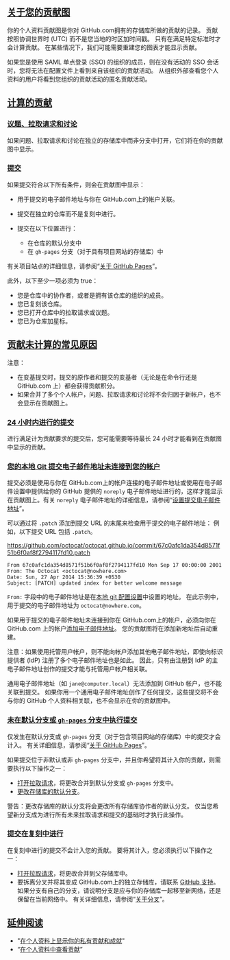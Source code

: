 ## [关于您的贡献图](#about-your-contribution-graph)

你的个人资料贡献图是你对 GitHub.com拥有的存储库所做的贡献的记录。 贡献按照协调世界时 (UTC) 而不是您当地的时区加时间戳。 只有在满足特定标准时才会计算贡献。 在某些情况下，我们可能需要重建您的图表才能显示贡献。

如果您是使用 SAML 单点登录 (SSO) 的组织的成员，则在没有活动的 SSO 会话时，您将无法在配置文件上看到来自该组织的贡献活动。 从组织外部查看您个人资料的用户将看到您组织的贡献活动的匿名贡献活动。

## [计算的贡献](#contributions-that-are-counted)

### [议题、拉取请求和讨论](#issues-pull-requests-and-discussions)

如果问题、拉取请求和讨论在独立的存储库中而非分支中打开，它们将在你的贡献图中显示。

### [提交](#commits)

如果提交符合以下所有条件，则会在贡献图中显示：

* 用于提交的电子邮件地址与你在 GitHub.com上的帐户关联。

* 提交在独立的仓库而不是复刻中进行。

* 提交在以下位置进行：

  * 在仓库的默认分支中
  * 在 `gh-pages` 分支（对于具有项目网站的存储库）中

有关项目站点的详细信息，请参阅“[关于 GitHub Pages](https://docs.github.com/zh/pages/getting-started-with-github-pages/about-github-pages#types-of-github-pages-sites)”。

此外，以下至少一项必须为 true：

* 您是仓库中的协作者，或者是拥有该仓库的组织的成员。
* 您已复刻该仓库。
* 您已打开仓库中的拉取请求或议题。
* 您已为仓库加星标。

## [贡献未计算的常见原因](#common-reasons-that-contributions-are-not-counted)

注意：

* 在变基提交时，提交的原作者和提交的变基者（无论是在命令行还是 GitHub.com 上）都会获得贡献积分。
* 如果合并了多个个人帐户，问题、拉取请求和讨论将不会归因于新帐户，也不会显示在贡献图上。

### [24 小时内进行的提交](#commit-was-made-less-than-24-hours-ago)

进行满足计为贡献要求的提交后，您可能需要等待最长 24 小时才能看到在贡献图中显示的贡献。

### [您的本地 Git 提交电子邮件地址未连接到您的帐户](#your-local-git-commit-email-isnt-connected-to-your-account)

提交必须是使用与你在 GitHub.com上的帐户连接的电子邮件地址或使用在电子邮件设置中提供给你的 GitHub 提供的 `noreply` 电子邮件地址进行的，这样才能显示在贡献图上。有关 `noreply` 电子邮件地址的详细信息，请参阅“[设置提交电子邮件地址](https://docs.github.com/zh/account-and-profile/setting-up-and-managing-your-personal-account-on-github/managing-email-preferences/setting-your-commit-email-address#about-commit-email-addresses)”。

可以通过将 `.patch` 添加到提交 URL 的末尾来检查用于提交的电子邮件地址： 例如，以下提交 URL 包括 `.patch`。

<https://github.com/octocat/octocat.github.io/commit/67c0afc1da354d8571f51b6f0af8f2794117fd10.patch>

```
From 67c0afc1da354d8571f51b6f0af8f2794117fd10 Mon Sep 17 00:00:00 2001
From: The Octocat <octocat@nowhere.com>
Date: Sun, 27 Apr 2014 15:36:39 +0530
Subject: [PATCH] updated index for better welcome message
```

`From:` 字段中的电子邮件地址是在[本地 git 配置设置](https://docs.github.com/zh/get-started/quickstart/set-up-git)中设置的地址。 在此示例中，用于提交的电子邮件地址为 `octocat@nowhere.com`。

如果用于提交的电子邮件地址未连接到你在 GitHub.com上的帐户，必须向你在 GitHub.com 上的帐户[添加电子邮件地址](https://docs.github.com/zh/account-and-profile/setting-up-and-managing-your-personal-account-on-github/managing-email-preferences/adding-an-email-address-to-your-github-account)。 您的贡献图将在添加新地址后自动重建。

注意：如果使用托管用户帐户，则不能向帐户添加其他电子邮件地址，即使向标识提供者 (IdP) 注册了多个电子邮件地址也是如此。 因此，只有由注册到 IdP 的主电子邮件地址创作的提交才能与托管用户帐户相关联。

通用电子邮件地址（如 `jane@computer.local`）无法添加到 GitHub 帐户，也不能关联到提交。 如果你用一个通用电子邮件地址创作了任何提交，这些提交将不会与你的 GitHub 个人资料相关联，也不会显示在你的贡献图中。

### [未在默认分支或 `gh-pages` 分支中执行提交](#commit-was-not-made-in-the-default-or-gh-pages-branch)

仅发生在默认分支或 `gh-pages` 分支（对于包含项目网站的存储库）中的提交才会计入。 有关详细信息，请参阅“[关于 GitHub Pages](https://docs.github.com/zh/pages/getting-started-with-github-pages/about-github-pages#types-of-github-pages-sites)”。

如果提交位于非默认或非 `gh-pages` 分支中，并且你希望将其计入你的贡献，则需要执行以下操作之一：

* [打开拉取请求](https://docs.github.com/zh/pull-requests/collaborating-with-pull-requests/proposing-changes-to-your-work-with-pull-requests/creating-a-pull-request)，将更改合并到默认分支或 `gh-pages` 分支中。
* [更改存储库的默认分支](https://docs.github.com/zh/repositories/configuring-branches-and-merges-in-your-repository/managing-branches-in-your-repository/changing-the-default-branch)。

警告：更改存储库的默认分支将会更改所有存储库协作者的默认分支。 仅当您希望新分支成为进行所有未来拉取请求和提交的基础时才执行此操作。

### [提交在复刻中进行](#commit-was-made-in-a-fork)

在复刻中进行的提交不会计入您的贡献。 要将其计入，您必须执行以下操作之一：

* [打开拉取请求](https://docs.github.com/zh/pull-requests/collaborating-with-pull-requests/proposing-changes-to-your-work-with-pull-requests/creating-a-pull-request)，将更改合并到父存储库中。
* 要拆离分叉并将其变成 GitHub.com上的独立存储库，请联系 [GitHub 支持](https://support.github.com/contact?tags=docs-generic)。 如果分支有自己的分支，请说明分支是应与你的存储库一起移至新网络，还是保留在当前网络中。 有关详细信息，请参阅“[关于分叉](https://docs.github.com/zh/pull-requests/collaborating-with-pull-requests/working-with-forks/about-forks)”。

## [延伸阅读](#further-reading)

* "[在个人资料上显示你的私有贡献和成就](https://docs.github.com/zh/account-and-profile/setting-up-and-managing-your-github-profile/managing-contribution-settings-on-your-profile/showing-your-private-contributions-and-achievements-on-your-profile)"
* “[在个人资料中查看贡献](https://docs.github.com/zh/account-and-profile/setting-up-and-managing-your-github-profile/managing-contribution-settings-on-your-profile/viewing-contributions-on-your-profile)”
